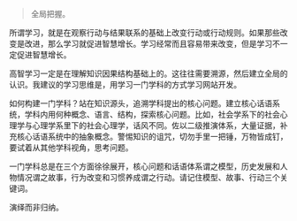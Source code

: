 > 全局把握。

所谓学习，就是在观察行动与结果联系的基础上改变行动或行动规则。如果那些改变是改进，那么学习就促进智慧增长。学习经常而且容易带来改变，但是学习不一定促进智慧增长。

高智学习一定是在理解知识因果结构基础上的。这往往需要溯源，然后建立全局的认识。我建议的学习思维是，用学习一门学科的方式学习网站开发。

如何构建一门学科？站在知识源头，追溯学科提出的核心问题。建立核心话语系统，学科内用何种概念、语言、结构，探索核心问题。比如，社会学系下的社会心理学与心理学系里下的社会心理学，话风不同。佐以二级推演体系，大量证据，补充核心话语系统中的抽象概念。警惕知识的诅咒，切勿手里一把锤，万物皆成钉，要试着从其他学科视角，思考问题。

一门学科总是在三个方面徐徐展开，核心问题和话语体系谓之模型，历史发展和人物情况谓之故事，行为改变和习惯养成谓之行动。请记住模型、故事、行动三个关键词。

演绎而非归纳。